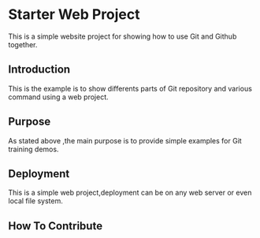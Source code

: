 #  Starter Web Project

This is a simple website project for showing how to use Git and Github together.

## Introduction

This is the example is to show differents parts of Git repository and various command using a web project.

## Purpose

As stated above ,the main purpose is to provide simple examples for Git training demos.

## Deployment

This is a simple web project,deployment can be on any web server or even local file system.

## How To Contribute